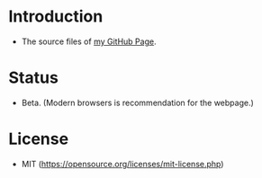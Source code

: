 # Introduction
- The source files of [my GitHub Page](https://zhang-kai.github.io).

# Status
- Beta. (Modern browsers is recommendation for the webpage.)

# License
- MIT (https://opensource.org/licenses/mit-license.php)
